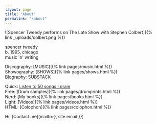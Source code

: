 ```yaml
---
layout: page
title: "About"
permalink: "/about"
---
```


![Spencer Tweedy performs on The Late Show with Stephen Colbert]({% link _uploads/colbert.png %})

spencer tweedy  
b. 1995, chicago  
music \'n\' writing

Discography: [MUSIC]({% link pages/music.html %})  
Showography: [SHOWS]({% link pages/shows.html %})  
Blography: [SUBSTACK](https://spencertweedy.substack.com/)

Quick: [Listen to 50 songs I dram](https://lnkfi.re/50dram)  
Free: [Drum samples]({% link pages/drumprints.html %})  
Nerd: [My books]({% link pages/books.html %})  
Light: [Videos]({% link pages/videos.html %})  
HTML: [Colophon]({% link pages/colophon.html %})

Hi: [Contact me](mailto:{{ site.email }})
